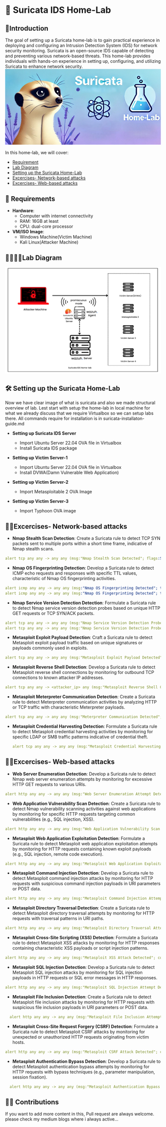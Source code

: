 # 🦝 Suricata IDS Home-Lab 

## 🍁Introduction

The goal of setting up a Suricata home-lab is to gain practical experience in deploying and configuring an Intrusion Detection System (IDS) for network security monitoring. Suricata is an open-source IDS capable of detecting and preventing various network-based threats. This home-lab provides individuals with hands-on experience in setting up, configuring, and utilizing Suricata to enhance network security.  
![Blue Sand White Beach Simple Watercolor Etsy Shop Banner (2)](https://github.com/DNcrypter/Suricata-IDS-Lab/blob/main/Suricata_1.jpg)

In this home-lab, we will cover:
- [Requirement](https://github.com/0xrajneesh/Suricata-IDS-Home-Lab?tab=readme-ov-file#requirements)
- [Lab Diagram](https://github.com/0xrajneesh/Suricata-IDS-Home-Lab?tab=readme-ov-file#%EF%B8%8Flab-diagram)
- [Setting up the Suricata Home-Lab](https://github.com/0xrajneesh/Suricata-IDS-Home-Lab?tab=readme-ov-file#-setting-up-the-suricata-home-lab)
- [Excercises- Network-based attacks](https://github.com/0xrajneesh/Suricata-IDS-Home-Lab?tab=readme-ov-file#excercises--network-based-attacks)
- [Excercises- Web-based attacks](https://github.com/0xrajneesh/Suricata-IDS-Home-Lab?tab=readme-ov-file#excercises--web-based-attacks)


## 📝 Requirements

- **Hardware**:
  - Computer with internet connectivity
  - RAM: 16GB at least
  - CPU: dual-core processor
- **VM/ISO Image**:
  - Windows Machine(Victim Machine)
  - Kali Linux(Attacker Machine)

## 👩🏻‍🔬🧪Lab Diagram

![Home-Lab (3)](https://github.com/DNcrypter/Suricata-IDS-Lab/blob/main/Suricata_2.png)



## 🛠 Setting up the Suricata Home-Lab
Now we have clear image of what is suricata and also we made structural overview of lab. Lest start with setup the home-lab in local machine for what we already discuss that we require Virtualbox so we can setup labs there. All commands require for installation is in suricata-installaton-guide.md

- **Setting up Suricata IDS Server**
  -  Import Ubuntu Server 22.04 OVA file in Virtualbox
  -  Install Suricata IDS package
 
- **Setting up Victim Server-1**
  -  Import Ubuntu Server 22.04 OVA file in Virtualbox
  -  Install DVWA(Damn Vulnerable Web Application)

- **Setting up Victim Server-2**
  -  Import Metasploitable 2 OVA Image
 
- **Setting up Victim Server-3**
  -  Import Typhoon OVA image
 


## 🧑‍💻Excercises- Network-based attacks
-  **Nmap Stealth Scan Detection**: Create a Suricata rule to detect TCP SYN packets sent to multiple ports within a short time frame, indicative of Nmap stealth scans.
  ```yaml
alert tcp any any -> any any (msg:"Nmap Stealth Scan Detected"; flags:S; threshold: type threshold, track by_src, count 5, seconds 10; sid:100001;)
```        
-  **Nmap OS Fingerprinting Detection**: Develop a Suricata rule to detect ICMP echo requests and responses with specific TTL values, characteristic of Nmap OS fingerprinting activities.
  ```yaml
alert icmp any any -> any any (msg:"Nmap OS Fingerprinting Detected"; ttl: 64; content:"ECHO REQUEST"; sid:100002;)   
alert icmp any any -> any any (msg:"Nmap OS Fingerprinting Detected"; ttl: 128; content:"ECHO REPLY"; sid:100003;)
```
-  **Nmap Service Version Detection Detection**: Formulate a Suricata rule to detect Nmap service version detection probes based on unique HTTP GET requests or TCP SYN/ACK packets.
  ```yaml
alert tcp any any -> any any (msg:"Nmap Service Version Detection Probe Detected"; content:"GET"; http_method; sid:100004;)
alert tcp any any -> any any (msg:"Nmap Service Version Detection Probe Detected"; flags:SA; sid:100005;)
```
-  **Metasploit Exploit Payload Detection**: Craft a Suricata rule to detect Metasploit exploit payload traffic based on unique signatures or payloads commonly used in exploits.
  ```yaml
alert tcp any any -> any any (msg:"Metasploit Exploit Payload Detected"; content:"<metasploit_payload>"; sid:100006;)
```
-  **Metasploit Reverse Shell Detection**: Develop a Suricata rule to detect Metasploit reverse shell connections by monitoring for outbound TCP connections to known attacker IP addresses.
```yaml
alert tcp any any -> <attacker_ip> any (msg:"Metasploit Reverse Shell Connection Detected"; sid:100007;)
```
-  **Metasploit Meterpreter Communication Detection**: Create a Suricata rule to detect Meterpreter communication activities by analyzing HTTP or TCP traffic with characteristic Meterpreter payloads.
  ```yaml
alert tcp any any -> any any (msg:"Meterpreter Communication Detected"; content:"<meterpreter_payload>"; sid:100008;)
```
- **Metasploit Credential Harvesting Detection**: Formulate a Suricata rule to detect Metasploit credential harvesting activities by monitoring for specific LDAP or SMB traffic patterns indicative of credential theft.
  ```yaml
  alert tcp any any -> any any (msg:"Metasploit Credential Harvesting Activity Detected"; content:"LDAP" content:"SMB"; sid:100009;)
  ```

## 🧑‍💻Excercises- Web-based attacks

-  **Web Server Enumeration Detection**: Develop a Suricata rule to detect Nmap web server enumeration attempts by monitoring for excessive HTTP GET requests to various URIs.
```yaml
alert http any any -> any any (msg:"Web Server Enumeration Attempt Detected"; urilen:>100; threshold: type threshold, track by_src, count 10, seconds 60; sid:100010;)
```
-  **Web Application Vulnerability Scan Detection**: Create a Suricata rule to detect Nmap vulnerability scanning activities against web applications by monitoring for specific HTTP requests targeting common vulnerabilities (e.g., SQL injection, XSS).
  ```yaml
alert http any any -> any any (msg:"Web Application Vulnerability Scan Detected"; content:"SQL Injection" content:"XSS"; sid:100011;)
```
-  **Metasploit Web Application Exploitation Detection**: Formulate a Suricata rule to detect Metasploit web application exploitation attempts by monitoring for HTTP requests containing known exploit payloads (e.g., SQL injection, remote code execution).
  ```yaml
alert http any any -> any any (msg:"Metasploit Web Application Exploitation Attempt Detected"; content:"<exploit_payload>"; sid:100012;)
```
-  **Metasploit Command Injection Detection**: Develop a Suricata rule to detect Metasploit command injection attacks by monitoring for HTTP requests with suspicious command injection payloads in URI parameters or POST data.
```yaml
alert http any any -> any any (msg:"Metasploit Command Injection Attempt Detected"; content:";"; sid:100013;)
```
-  **Metasploit Directory Traversal Detection**: Create a Suricata rule to detect Metasploit directory traversal attempts by monitoring for HTTP requests with traversal patterns in URI paths.
```yaml
alert http any any -> any any (msg:"Metasploit Directory Traversal Attempt Detected"; content:"../"; sid:100014;)
```
-  **Metasploit Cross-Site Scripting (XSS) Detection**: Formulate a Suricata rule to detect Metasploit XSS attacks by monitoring for HTTP responses containing characteristic XSS payloads or script injection patterns.
```yaml
alert http any any -> any any (msg:"Metasploit XSS Attack Detected"; content:"<script>"; sid:100015;)
```
- **Metasploit SQL Injection Detection**: Develop a Suricata rule to detect Metasploit SQL injection attacks by monitoring for SQL injection payloads in HTTP requests or SQL error messages in HTTP responses.
```yaml
alert http any any -> any any (msg:"Metasploit SQL Injection Attempt Detected"; content:"SQL Error"; sid:100016;)
```
- **Metasploit File Inclusion Detection**: Create a Suricata rule to detect Metasploit file inclusion attacks by monitoring for HTTP requests with suspicious file inclusion payloads in URI parameters or POST data.
```yaml
  alert http any any -> any any (msg:"Metasploit File Inclusion Attempt Detected"; content:"../../"; sid:100017;)
  ```
- **Metasploit Cross-Site Request Forgery (CSRF) Detection**: Formulate a Suricata rule to detect Metasploit CSRF attacks by monitoring for unexpected or unauthorized HTTP requests originating from victim hosts.
```yaml
alert http any any -> any any (msg:"Metasploit CSRF Attack Detected"; content:"CSRF Token"; sid:100018;)
```
- **Metasploit Authentication Bypass Detection**: Develop a Suricata rule to detect Metasploit authentication bypass attempts by monitoring for HTTP requests with bypass techniques (e.g., parameter manipulation, session fixation).
```yaml
  alert http any any -> any any (msg:"Metasploit Authentication Bypass Attempt Detected"; content:"Admin=true"; sid:100019;)
  ```

## 🍁🍁 Contributions

If you want to add more content in this, Pull request are always welcome. please check my medium blogs where i always active...



